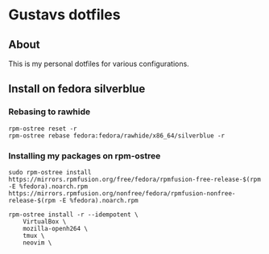 # Gustavs dotfiles

## About
This is my personal dotfiles for various configurations.

## Install on fedora silverblue

### Rebasing to rawhide
```
rpm-ostree reset -r
rpm-ostree rebase fedora:fedora/rawhide/x86_64/silverblue -r
```

### Installing my packages on rpm-ostree
```
sudo rpm-ostree install https://mirrors.rpmfusion.org/free/fedora/rpmfusion-free-release-$(rpm -E %fedora).noarch.rpm https://mirrors.rpmfusion.org/nonfree/fedora/rpmfusion-nonfree-release-$(rpm -E %fedora).noarch.rpm

rpm-ostree install -r --idempotent \
    VirtualBox \
    mozilla-openh264 \
    tmux \
    neovim \
```

